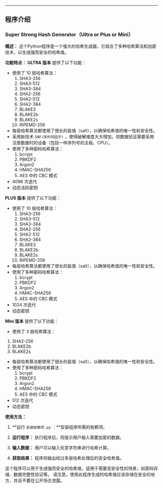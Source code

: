 ---

## 程序介绍

### Super Strong Hash Generator（Ultra or Plus or Mini）

**概述：**
这个Python程序是一个强大的哈希生成器，它结合了多种哈希算法和加密技术，以生成强而安全的哈希值。

**功能特点：**
**ULTRA 版本** 提供了以下功能：
- 使用了 10 层哈希算法：
  1. SHA3-256
  2. SHA3-512
  3. SHA3-384
  4. SHA2-256
  5. SHA2-512
  6. SHA2-384
  7. BLAKE3
  8. BLAKE2b
  9. BLAKE2s
  10. RIPEMD-256 
- 每层哈希算法都使用了很长的盐值（salt），以确保哈希值的唯一性和安全性。
- 采用新技术 `SNF(序列号因子)` ，使得破解难度大大增加，但数据验证需要采用注册数据时的设备（包括一样序列号的主板、CPU）。
- 使用了多种密码哈希算法：
  1. bcrypt
  2. PBKDF2
  3. Argon2
  4. HMAC-SHA256
  5. AES 中的 CBC 模式
- 4096 次迭代
- 动态活跃密钥

**PLUS 版本** 提供了以下功能：
- 使用了 10 层哈希算法：
  1. SHA3-256
  2. SHA3-512
  3. SHA3-384
  4. SHA2-256
  5. SHA2-512
  6. SHA2-384
  7. BLAKE3
  8. BLAKE2b
  9. BLAKE2s
  10. RIPEMD-256 
- 每层哈希算法都使用了很长的盐值（salt），以确保哈希值的唯一性和安全性。
- 使用了多种密码哈希算法：
  1. bcrypt
  2. PBKDF2
  3. Argon2
  4. HMAC-SHA256
  5. AES 中的 CBC 模式
- 1024 次迭代
- 动态密钥

**Mini 版本** 提供了以下功能：
- 使用了 3 层哈希算法：
 1. SHA2-256
 2. BLAKE2b
 3. BLAKE2s
- 每层哈希算法都使用了很长的盐值（salt），以确保哈希值的唯一性和安全性。
- 使用了多种密码哈希算法：
  1. bcrypt
  2. PBKDF2
  3. Argon2
  4. HMAC-SHA256
  5. AES 中的 CBC 模式
- 512 次迭代
- 动态密钥


**使用方法：**
1. **运行 `安装依赖项.py` ：**安装程序所需的依赖项。

2. **运行程序：** 执行程序后，将提示用户输入需要加密的数据。

3. **输入数据：** 用户可以输入任意字符串进行哈希计算。

4. **获取结果：** 程序将输出经过多层哈希处理后的安全哈希值。

这个程序可以用于生成强而安全的哈希值，适用于需要高安全性的场景，如密码存储、数据完整性验证等。
请注意，使用此程序生成的哈希值应该存储在安全的地方，并且不要在公开场合泄露。
